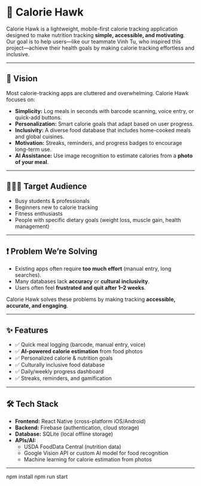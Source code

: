 # 🦅 Calorie Hawk

Calorie Hawk is a lightweight, mobile-first calorie tracking application designed to make nutrition tracking **simple, accessible, and motivating**.  
Our goal is to help users—like our teammate Vinh Tu, who inspired this project—achieve their health goals by making calorie tracking effortless and inclusive.

---

## 🚀 Vision
Most calorie-tracking apps are cluttered and overwhelming. Calorie Hawk focuses on:
- **Simplicity:** Log meals in seconds with barcode scanning, voice entry, or quick-add buttons.  
- **Personalization:** Smart calorie goals that adapt based on user progress.  
- **Inclusivity:** A diverse food database that includes home-cooked meals and global cuisines.  
- **Motivation:** Streaks, reminders, and progress badges to encourage long-term use.  
- **AI Assistance:** Use image recognition to estimate calories from a **photo of your meal**.  

---

## 🧑‍🤝‍🧑 Target Audience
- Busy students & professionals  
- Beginners new to calorie tracking  
- Fitness enthusiasts  
- People with specific dietary goals (weight loss, muscle gain, health management)  

---

## ❗ Problem We’re Solving
- Existing apps often require **too much effort** (manual entry, long searches).  
- Many databases lack **accuracy** or **cultural inclusivity**.  
- Users often feel **frustrated and quit after 1–2 weeks**.  

Calorie Hawk solves these problems by making tracking **accessible, accurate, and engaging**.

---

## ✨ Features
- ✅ Quick meal logging (barcode, manual entry, voice)  
- ✅ **AI-powered calorie estimation** from food photos  
- ✅ Personalized calorie & nutrition goals  
- ✅ Culturally inclusive food database  
- ✅ Daily/weekly progress dashboard  
- ✅ Streaks, reminders, and gamification  

---

## 🛠️ Tech Stack
- **Frontend:** React Native (cross-platform iOS/Android)  
- **Backend:** Firebase (authentication, cloud storage)  
- **Database:** SQLite (local offline storage)  
- **APIs/AI:**  
  - USDA FoodData Central (nutrition data)  
  - Google Vision API or custom AI model for food recognition  
  - Machine learning for calorie estimation from photos  

---


npm install
npm run start
